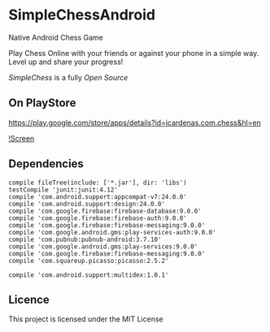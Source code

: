 # SimpleChessAndroid

Native Android Chess Game

Play Chess Online with your friends or against your phone in a simple way.
Level up and share your progress!


*SimpleChess* is a fully *Open Source*


## On PlayStore

https://play.google.com/store/apps/details?id=jcardenas.com.chess&hl=en


[!Screen](/ss.webp)



## Dependencies

    compile fileTree(include: ['*.jar'], dir: 'libs')
    testCompile 'junit:junit:4.12'
    compile 'com.android.support:appcompat-v7:24.0.0'
    compile 'com.android.support:design:24.0.0'
    compile 'com.google.firebase:firebase-database:9.0.0'
    compile 'com.google.firebase:firebase-auth:9.0.0'
    compile 'com.google.firebase:firebase-messaging:9.0.0'
    compile 'com.google.android.gms:play-services-auth:9.0.0'
    compile 'com.pubnub:pubnub-android:3.7.10'
    compile 'com.google.android.gms:play-services:9.0.0'
    compile 'com.google.firebase:firebase-messaging:9.0.0'
    compile 'com.squareup.picasso:picasso:2.5.2'

    compile 'com.android.support:multidex:1.0.1'


## Licence

This project is licensed under the MIT License

